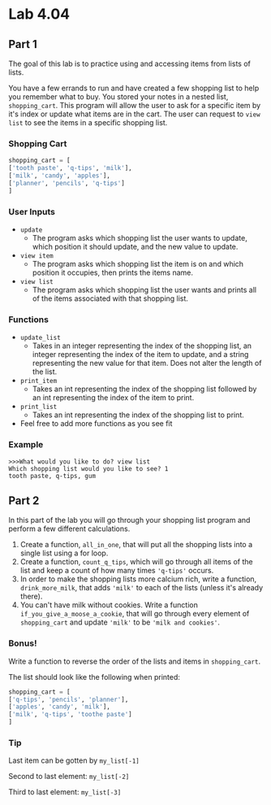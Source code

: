 # Lab 4.04

## Part 1

The goal of this lab is to practice using and accessing items from lists of lists.

You have a few errands to run and have created a few shopping list to help you remember what to buy. You stored your notes in a nested list, `shopping_cart`. This program will allow the user to ask for a specific item by it's index or update what items are in the cart. The user can request to `view list` to see the items in a specific shopping list.

### Shopping Cart

```python
shopping_cart = [
['tooth paste', 'q-tips', 'milk'],
['milk', 'candy', 'apples'],
['planner', 'pencils', 'q-tips']
]
```

### User Inputs

* `update`
  * The program asks which shopping list the user wants to update, which position it should update, and the new value to update.
* `view item` 
  * The program asks which shopping list the item is on and which position it occupies, then prints the items name.
* `view list`
  * The program asks which shopping list the user wants and prints all of the items associated with that shopping list.     

### Functions

* `update_list`
  * Takes in an integer representing the index of the shopping list, an integer representing the index of the item to update, and a string representing the new value for that item. Does not alter the length of the list.
* `print_item`
  * Takes an int representing the index of the shopping list followed by an int representing the index of the item to print.
* `print_list`
  * Takes an int representing the index of the shopping list to print.
* Feel free to add more functions as you see fit

### Example

```text
>>>What would you like to do? view list
Which shopping list would you like to see? 1
tooth paste, q-tips, gum
```

## Part 2

In this part of the lab you will go through your shopping list program and perform a few different calculations.

1. Create a function, `all_in_one`, that will put all the shopping lists into a single list using a for loop. 
2. Create a function, `count_q_tips`, which will go through all items of the list and keep a count of how many times `'q-tips'` occurs. 
3. In order to make the shopping lists more calcium rich, write a function, `drink_more_milk`, that adds `'milk'` to each of the lists \(unless it's already there\). 
4. You can't have milk without cookies. Write a function `if_you_give_a_moose_a_cookie`, that will go through every element of `shopping_cart` and update `'milk'` to be `'milk and cookies'`.

### Bonus!

Write a function to reverse the order of the lists and items in `shopping_cart`.

The list should look like the following when printed:

```python
shopping_cart = [
['q-tips', 'pencils', 'planner'],
['apples', 'candy', 'milk'],
['milk', 'q-tips', 'toothe paste']
]
```

### Tip

Last item can be gotten by `my_list[-1]`

Second to last element: `my_list[-2]`

Third to last element: `my_list[-3]`

